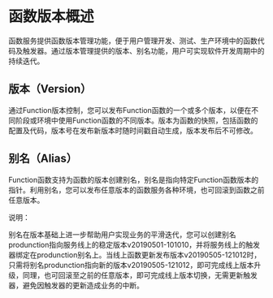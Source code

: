 # 函数版本概述
函数服务提供函数版本管理功能，便于用户管理开发、测试、生产环境中的函数代码及触发器。通过版本管理提供的版本、别名功能，用户可实现软件开发周期中的持续迭代。

## 版本（Version）
通过Function版本控制，您可以发布Function函数的一个或多个版本，以便在不同阶段或环境中使用Function函数的不同版本。版本为函数的快照，包括函数的配置及代码，版本号在发布新版本时随时间戳自动生成，版本发布后不可修改。

## 别名（Alias）
Function函数支持为函数的版本创建别名，别名是指向特定Function函数版本的指针。利用别名，您可以发布任意版本的函数服务各种环境，也可回滚到函数之前任意版本。

说明：

别名在版本基础上进一步帮助用户实现业务的平滑迭代，您可以创建别名produnction指向服务线上的稳定版本v20190501-101010，并将服务线上的触发器绑定在produnction别名上。当线上函数更新发布版本v20190505-121012时，只需将别名produnction指向新的版本v20190505-121012，即可完成线上版本升级，同理，也可回滚至之前的任意版本，即可完成线上版本切换，无需更新触发器，避免因触发器的更新造成业务的中断。

 
